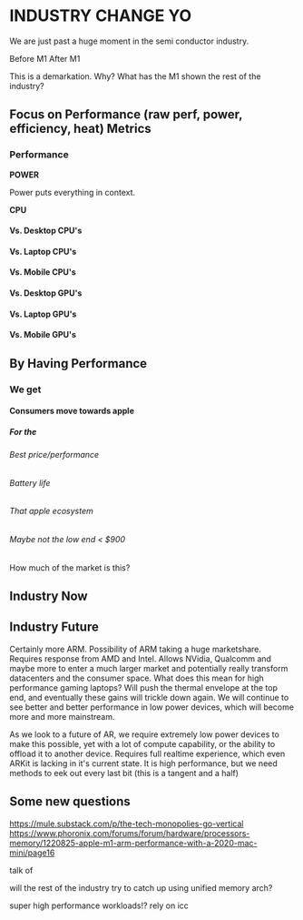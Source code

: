 # INDUSTRY CHANGE YO

We are just past a huge moment in the semi conductor industry.

Before M1
After M1

This is a demarkation. Why? What has the M1 shown the rest of the industry?

## Focus on Performance (raw perf, power, efficiency, heat) Metrics

### Performance

**POWER**

Power puts everything in context.



**CPU**

#### Vs. Desktop CPU's

#### Vs. Laptop CPU's

#### Vs. Mobile CPU's

#### Vs. Desktop GPU's

#### Vs. Laptop GPU's

#### Vs. Mobile GPU's

## By Having Performance

### We get

#### Consumers move towards apple

##### For the

###### Best price/performance

###### Battery life

###### That apple ecosystem

###### Maybe not the low end < $900

How much of the market is this?

## Industry Now

## Industry Future

Certainly more ARM. Possibility of ARM taking a huge marketshare. Requires response from
AMD and Intel. Allows NVidia, Qualcomm and maybe more to enter a much larger market
and potentially really transform datacenters and the consumer space. What does this mean
for high performance gaming laptops? Will push the thermal envelope at the top end, and
eventually these gains will trickle down again. We will continue to see better and better
performance in low power devices, which will become more and more mainstream.

As we look to a future of AR, we require extremely low power devices to make this 
possible, yet with a lot of compute capability, or the ability to offload it
to another device. Requires full realtime experience, which even ARKit is lacking 
in it's current state. It is high performance, but we need methods to eek out every last bit (this is a tangent and a half)

## Some new questions

https://mule.substack.com/p/the-tech-monopolies-go-vertical
https://www.phoronix.com/forums/forum/hardware/processors-memory/1220825-apple-m1-arm-performance-with-a-2020-mac-mini/page16

talk of 

will the rest of the industry try to catch up using unified memory arch?

super high performance workloads!? rely on icc